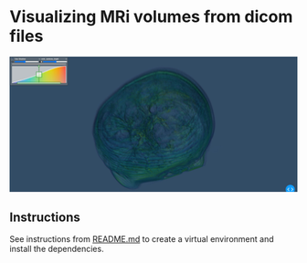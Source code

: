 # Visualizing MRi volumes from dicom files

![Image demo](./demo.jpg)

## Instructions

See instructions from [README.md](../../README.md) to create a virtual environment and install the dependencies.
